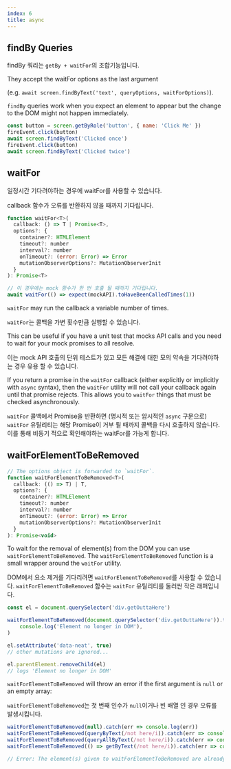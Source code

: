 ```yaml
---
index: 6
title: async
---
```






## findBy Queries

findBy 쿼리는 `getBy + waitFor`의 조합기능입니다.

They accept the waitFor options as the last argument 

(e.g. `await screen.findByText('text', queryOptions, waitForOptions)`).

`findBy` queries work when you expect an element to appear but the change to the DOM might not happen immediately.

```js
const button = screen.getByRole('button', { name: 'Click Me' })
fireEvent.click(button)
await screen.findByText('Clicked once')
fireEvent.click(button)
await screen.findByText('Clicked twice')
```



## waitFor

일정시간 기다려야하는 경우에 waitFor를 사용할 수 있습니다.

callback 함수가 오류를 반환하지 않을 때까지 기다립니다.

```js
function waitFor<T>(
  callback: () => T | Promise<T>,
  options?: {
    container?: HTMLElement
    timeout?: number
    interval?: number
    onTimeout?: (error: Error) => Error
    mutationObserverOptions?: MutationObserverInit
  }
): Promise<T>
```

```js
// 이 경우에는 mock 함수가 한 번 호출 될 때까지 기다립니다.
await waitFor(() => expect(mockAPI).toHaveBeenCalledTimes(1))
```

`waitFor` may run the callback a variable number of times.

`waitFor`는 콜백을 가변 횟수만큼 실행할 수 있습니다.



This can be useful if you have a unit test that mocks API calls and you need to wait for your mock promises to all resolve.

이는 mock API 호출의 단위 테스트가 있고 모든 해결에 대한 모의 약속을 기다려야하는 경우 유용 할 수 있습니다.

If you return a promise in the `waitFor` callback (either explicitly or implicitly with `async` syntax), then the `waitFor` utility will not call your callback again until that promise rejects. This allows you to `waitFor` things that must be checked asynchronously.

`waitFor` 콜백에서 Promise을 반환하면 (명시적 또는 암시적인 `async` 구문으로) `waitFor` 유틸리티는 해당 Promise이 거부 될 때까지 콜백을 다시 호출하지 않습니다. 이를 통해 비동기 적으로 확인해야하는 waitFor를 가능게 합니다.



## waitForElementToBeRemoved

```js
// The options object is forwarded to `waitFor`.
function waitForElementToBeRemoved<T>(
  callback: (() => T) | T,
  options?: {
    container?: HTMLElement
    timeout?: number
    interval?: number
    onTimeout?: (error: Error) => Error
    mutationObserverOptions?: MutationObserverInit
  }
): Promise<void>
```

To wait for the removal of element(s) from the DOM you can use `waitForElementToBeRemoved`. The `waitForElementToBeRemoved` function is a small wrapper around the `waitFor` utility.

DOM에서 요소 제거를 기다리려면 `waitForElementToBeRemoved`를 사용할 수 있습니다. `waitForElementToBeRemoved` 함수는 `waitFor` 유틸리티를 둘러싼 작은 래퍼입니다.

```js
const el = document.querySelector('div.getOuttaHere')

waitForElementToBeRemoved(document.querySelector('div.getOuttaHere')).then(() =>
    console.log('Element no longer in DOM'),
)

el.setAttribute('data-neat', true)
// other mutations are ignored...

el.parentElement.removeChild(el)
// logs 'Element no longer in DOM'
```

`waitForElementToBeRemoved` will throw an error if the first argument is `null` or an empty array:

`waitForElementToBeRemoved`는 첫 번째 인수가 `null`이거나 빈 배열 인 경우 오류를 발생시킵니다.

```js
waitForElementToBeRemoved(null).catch(err => console.log(err))
waitForElementToBeRemoved(queryByText(/not here/i)).catch(err => console.log(err))
waitForElementToBeRemoved(queryAllByText(/not here/i)).catch(err => console.log(err))
waitForElementToBeRemoved(() => getByText(/not here/i)).catch(err => console.log(err))

// Error: The element(s) given to waitForElementToBeRemoved are already removed. waitForElementToBeRemoved requires that the element(s) exist(s) before waiting for removal.
```
